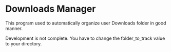 # Downloads Manager

This program used to automatically organize user Downloads folder in good manner.

Development is not complete. You have to change the folder_to_track value to your directory.
